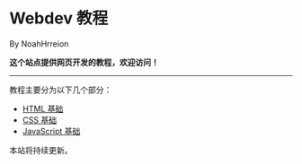 # Webdev 教程

By NoahHrreion

**这个站点提供网页开发的教程，欢迎访问！**

---

教程主要分为以下几个部分：

- [HTML 基础](/html-tutorial/1.md)
- [CSS 基础](/css-tutorial/1.md)
- [JavaScript 基础](/js-tutorial/1.md)

本站将持续更新。
